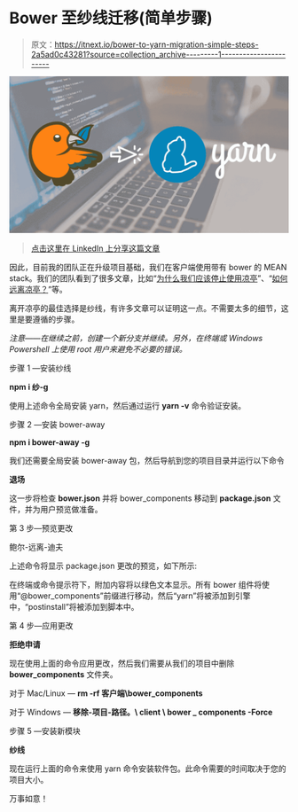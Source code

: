 # Bower 至纱线迁移(简单步骤)

> 原文：<https://itnext.io/bower-to-yarn-migration-simple-steps-2a5ad0c43281?source=collection_archive---------1----------------------->

![](img/e3665841c188d4c97a1a4aed1cfbf5b7.png)

> [点击这里在 LinkedIn 上分享这篇文章](https://www.linkedin.com/cws/share?url=https%3A%2F%2Fitnext.io%2Fbower-to-yarn-migration-simple-steps-2a5ad0c43281%3Futm_source%3Dmedium_sharelink%26utm_medium%3Dsocial%26utm_campaign%3Dbuffer)

因此，目前我的团队正在升级项目基础，我们在客户端使用带有 bower 的 MEAN stack。我们的团队看到了很多文章，比如“[为什么我们应该停止使用凉亭](https://gofore.com/en/stop-using-bower-and-how-to-do-it/)”、“[如何远离凉亭？](https://bower.io/blog/2017/how-to-migrate-away-from-bower/)”等。

离开凉亭的最佳选择是纱线，有许多文章可以证明这一点。不需要太多的细节，这里是要遵循的步骤。

*注意——在继续之前，创建一个新分支并继续。另外，在终端或 Windows Powershell 上使用 root 用户来避免不必要的错误。*

步骤 1 —安装纱线

**npm i 纱-g**

使用上述命令全局安装 yarn，然后通过运行 **yarn -v** 命令验证安装。

步骤 2 —安装 bower-away

**npm i bower-away -g**

我们还需要全局安装 bower-away 包，然后导航到您的项目目录并运行以下命令

**退场**

这一步将检查 **bower.json** 并将 bower_components 移动到 **package.json** 文件，并为用户预览做准备。

第 3 步—预览更改

鲍尔-远离-迪夫

上述命令将显示 package.json 更改的预览，如下所示:

在终端或命令提示符下，附加内容将以绿色文本显示。所有 bower 组件将使用“@bower_components”前缀进行移动，然后“yarn”将被添加到引擎中，“postinstall”将被添加到脚本中。

第 4 步—应用更改

**拒绝申请**

现在使用上面的命令应用更改，然后我们需要从我们的项目中删除 **bower_components** 文件夹。

对于 Mac/Linux — **rm -rf 客户端\bower_components**

对于 Windows — **移除-项目-路径。\ client \ bower _ components \-Force**

步骤 5 —安装新模块

**纱线**

现在运行上面的命令来使用 yarn 命令安装软件包。此命令需要的时间取决于您的项目大小。

万事如意！